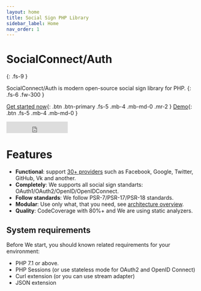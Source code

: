 ```yaml
---
layout: home
title: Social Sign PHP Library
sidebar_label: Home
nav_order: 1
---
```


# SocialConnect/Auth
{: .fs-9 }

SocialConnect/Auth is modern open-source social sign library for PHP.
{: .fs-6 .fw-300 }

[Get started now](/installation.html#getting-started){: .btn .btn-primary .fs-5 .mb-4 .mb-md-0 .mr-2 } [Demo](https://sc.lowl.io/){: .btn .fs-5 .mb-4 .mb-md-0 } 
<iframe src="https://ghbtns.com/github-btn.html?user=socialconnect&repo=auth&type=star&count=true&size=large" frameborder="0" scrolling="0" width="160px" height="30px"></iframe>

# Features

* <b>Functional</b>: support [30+ providers](/providers.html) such as Facebook, Google, Twitter, GitHub, Vk and another.
* <b>Completely</b>: We supports all social sign standarts: OAuth1/OAuth2/OpenID/OpenIDConnect.
* <b>Follow standards</b>: We follow PSR-7/PSR-17/PSR-18 standards.
* <b>Modular</b>: Use only what, that you need, see [architecture overview](/architecture.html).
* <b>Quality</b>: CodeCoverage with 80%+ and We are using static analyzers.

## System requirements

Before We start, you should known related requirements for your environment:

- PHP 7.1 or above.
- PHP Sessions (or use stateless mode for OAuth2 and OpenID Connect)
- Curl extension (or you can use stream adapter)
- JSON extension
